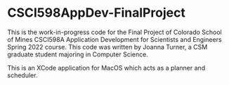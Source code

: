 # CSCI598AppDev-FinalProject

This is the work-in-progress code for the Final Project of Colorado School of Mines CSCI598A Application Development for Scientists and Engineers Spring 2022 course. This code was written by Joanna Turner, a CSM graduate student majoring in Computer Science.

This is an XCode application for MacOS which acts as a planner and scheduler.
